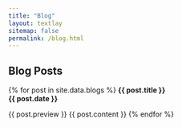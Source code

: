 ```yaml
---
title: "Blog"
layout: textlay
sitemap: false
permalink: /blog.html
---
```

## Blog Posts

<div class="jumbotron">
{% for post in site.data.blogs %}
<b>{{ post.title }}</b><br>
<b>{{ post.date }}</b>

{{ post.preview }}
{{ post.content }}
{% endfor %}
</div>
